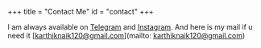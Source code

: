+++
title = "Contact Me"
id = "contact"
+++

I am always available on [Telegram](https://t.me/ycodex) and [Instagram](https://instagram.com/baalajimaestro). And here is my mail if u need it [karthiknaik120@gmail.com](mailto: karthiknaik120@gmail.com)
